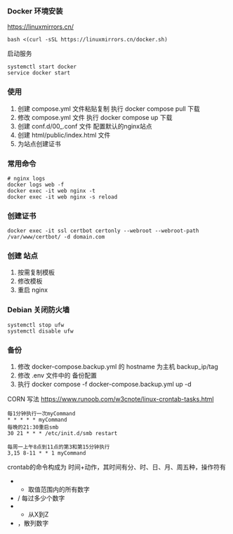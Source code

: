 ### Docker 环境安装

https://linuxmirrors.cn/
```
bash <(curl -sSL https://linuxmirrors.cn/docker.sh)
```

启动服务
```
systemctl start docker
service docker start
```

### 使用

1. 创建 compose.yml 文件粘贴复制 执行 docker compose pull 下载
2. 修改 compose.yml 文件 执行 docker compose up 下载
3. 创建 conf.d/00_.conf 文件 配置默认的nginx站点
4. 创建 html/public/index.html 文件
5. 为站点创建证书

### 常用命令
```
# nginx logs
docker logs web -f
docker exec -it web nginx -t
docker exec -it web nginx -s reload

```

### 创建证书

```
docker exec -it ssl certbot certonly --webroot --webroot-path /var/www/certbot/ -d domain.com
```

### 创建 站点

1. 按需复制模板
2. 修改模板
3. 重启 nginx

### Debian 关闭防火墙

```
systemctl stop ufw
systemctl disable ufw
```


### 备份

1. 修改 docker-compose.backup.yml 的 hostname 为主机 backup_ip/tag
2. 修改 .env 文件中的 备份配置
3. 执行 docker compose -f docker-compose.backup.yml up -d

CORN 写法
https://www.runoob.com/w3cnote/linux-crontab-tasks.html

```
每1分钟执行一次myCommand
* * * * * myCommand
每晚的21:30重启smb
30 21 * * * /etc/init.d/smb restart

每周一上午8点到11点的第3和第15分钟执行
3,15 8-11 * * 1 myCommand
```

crontab的命令构成为 时间+动作，其时间有分、时、日、月、周五种，操作符有

- * 取值范围内的所有数字
- / 每过多少个数字
- - 从X到Z
- ，散列数字
